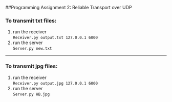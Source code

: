 ##Programming Assignment 2: Reliable Transport over UDP

### To transmit txt files:

1. run the receiver <br>
`Receiver.py output.txt 127.0.0.1 6000`
2. run the server <br>
`Server.py new.txt`

***

### To transmit jpg files:

1. run the receiver <br>
`Receiver.py output.jpg 127.0.0.1 6000`
2. run the server <br>
`Server.py HB.jpg` 
